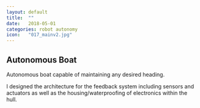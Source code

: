```yaml
---
layout: default
title:  ""
date:   2018-05-01
categories: robot autonomy
icon:	"017_mainv2.jpg"
---
```


<h2>Autonomous Boat</h2>

<p>​Autonomous boat capable of maintaining any desired heading.</p>

<p>​I designed the architecture for the feedback system including sensors and actuators as well as the housing/waterproofing of electronics within the hull.</p>